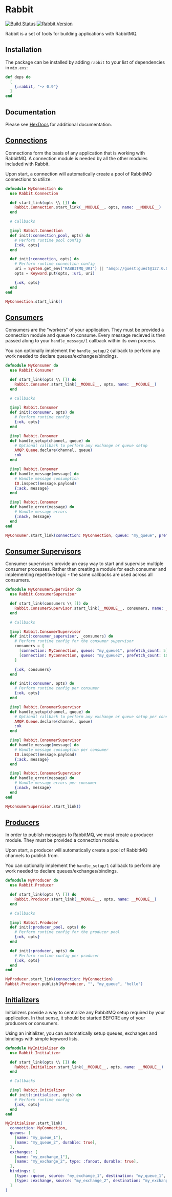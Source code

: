 # Rabbit

[![Build Status](https://travis-ci.org/nsweeting/rabbit.svg?branch=master)](https://travis-ci.org/nsweeting/rabbit)
[![Rabbit Version](https://img.shields.io/hexpm/v/rabbit.svg)](https://hex.pm/packages/rabbit)

Rabbit is a set of tools for building applications with RabbitMQ.

## Installation

The package can be installed by adding `rabbit` to your list of dependencies in `mix.exs`:

```elixir
def deps do
  [
    {:rabbit, "~> 0.9"}
  ]
end
```

## Documentation

Please see [HexDocs](https://hexdocs.pm/rabbit) for additional documentation.

## [Connections](https://hexdocs.pm/rabbit/Rabbit.Connection.html)

Connections form the basis of any application that is working with RabbitMQ. A
connection module is needed by all the other modules included with Rabbit.

Upon start, a connection will automatically create a pool of RabbitMQ connections
to utilize.

```elixir
defmodule MyConnection do
  use Rabbit.Connection

  def start_link(opts \\ []) do
    Rabbit.Connection.start_link(__MODULE__, opts, name: __MODULE__)
  end

  # Callbacks

  @impl Rabbit.Connection
  def init(:connection_pool, opts) do
    # Perform runtime pool config
    {:ok, opts}
  end

  def init(:connection, opts) do
    # Perform runtime connection config
    uri = System.get_env("RABBITMQ_URI") || "amqp://guest:guest@127.0.0.1:5672"
    opts = Keyword.put(opts, :uri, uri)

    {:ok, opts}
  end
end

MyConnection.start_link()
```

## [Consumers](https://hexdocs.pm/rabbit/Rabbit.Consumer.html)

Consumers are the "workers" of your application. They must be provided a connection
module and queue to consume. Every message recieved is then passed along to your
`handle_message/1` callback within its own process.

You can optionally implement the `handle_setup/2` callback to perform any work
needed to declare queues/exchanges/bindings.

```elixir
defmodule MyConsumer do
  use Rabbit.Consumer

  def start_link(opts \\ []) do
    Rabbit.Consumer.start_link(__MODULE__, opts, name: __MODULE__)
  end

  # Callbacks

  @impl Rabbit.Consumer
  def init(:consumer, opts) do
    # Perform runtime config
    {:ok, opts}
  end

  @impl Rabbit.Consumer
  def handle_setup(channel, queue) do
    # Optional callback to perform any exchange or queue setup
    AMQP.Queue.declare(channel, queue)
    :ok
  end

  @impl Rabbit.Consumer
  def handle_message(message) do
    # Handle message consumption
    IO.inspect(message.payload)
    {:ack, message}
  end

  @impl Rabbit.Consumer
  def handle_error(message) do
    # Handle message errors
    {:nack, message}
  end
end

MyConsumer.start_link(connection: MyConnection, queue: "my_queue", prefetch_count: 10)
```

## [Consumer Supervisors](https://hexdocs.pm/rabbit/Rabbit.ConsumerSupervisor.html)

Consumer supervisors provide an easy way to start and supervise multiple consumer
processes. Rather than creating a module for each consumer and implementing
repetitive logic - the same callbacks are used across all consumers.

```elixir
defmodule MyConsumerSupervisor do
  use Rabbit.ConsumerSupervisor

  def start_link(consumers \\ []) do
    Rabbit.ConsumerSupervisor.start_link(__MODULE__, consumers, name: __MODULE__)
  end

  # Callbacks

  @impl Rabbit.ConsumerSupervisor
  def init(:consumer_supervisor, _consumers) do
    # Perform runtime config for the consumer supervisor
    consumers = [
      [connection: MyConnection, queue: "my_queue1", prefetch_count: 5],
      [connection: MyConnection, queue: "my_queue2", prefetch_count: 10],
    ]

    {:ok, consumers}
  end

  def init(:consumer, opts) do
    # Perform runtime config per consumer
    {:ok, opts}
  end

  @impl Rabbit.ConsumerSupervisor
  def handle_setup(channel, queue) do
    # Optional callback to perform any exchange or queue setup per consumer
    AMQP.Queue.declare(channel, queue)
    :ok
  end

  @impl Rabbit.ConsumerSupervisor
  def handle_message(message) do
    # Handle message consumption per consumer
    IO.inspect(message.payload)
    {:ack, message}
  end

  @impl Rabbit.ConsumerSupervisor
  def handle_error(message) do
    # Handle message errors per consumer
    {:nack, message}
  end
end

MyConsumerSupervisor.start_link()
```

## [Producers](https://hexdocs.pm/rabbit/Rabbit.Producer.html)

In order to publish messages to RabbitMQ, we must create a producer module. They
must be provided a connection module.

Upon start, a producer will automatically create a pool of RabbitMQ channels
to publish from.

You can optionally implement the `handle_setup/1` callback to perform any work
needed to declare queues/exchanges/bindings.

```elixir
defmodule MyProducer do
  use Rabbit.Producer

  def start_link(opts \\ []) do
    Rabbit.Producer.start_link(__MODULE__, opts, name: __MODULE__)
  end

  # Callbacks

  @impl Rabbit.Producer
  def init(:producer_pool, opts) do
    # Perform runtime config for the producer pool
    {:ok, opts}
  end

  def init(:producer, opts) do
    # Perform runtime config per producer
    {:ok, opts}
  end
end

MyProducer.start_link(connection: MyConnection)
Rabbit.Producer.publish(MyProducer, "", "my_queue", "hello")
```

## [Initializers](https://hexdocs.pm/rabbit/Rabbit.Initializer.html)

Initializers provide a way to centralize any RabbitMQ setup required by your 
application. In that sense, it should be started BEFORE any of your producers
or consumers.

Using an initializer, you can automatically setup queues, exchanges and bindings
with simple keyword lists.

```elixir
defmodule MyInitializer do
  use Rabbit.Initializer

  def start_link(opts \\ []) do
    Rabbit.Initializer.start_link(__MODULE__, opts, name: __MODULE__)
  end

  # Callbacks

  @impl Rabbit.Initializer
  def init(:initializer, opts) do
    # Perform runtime config
    {:ok, opts}
  end
end

MyInitializer.start_link(
  connection: MyConnection,
  queues: [
    [name: "my_queue_1"],
    [name: "my_queue_2", durable: true],
  ],
  exchanges: [
    [name: "my_exchange_1"],
    [name: "my_exchange_2", type: :fanout, durable: true],
  ],
  bindings: [
    [type: :queue, source: "my_exchange_1", destination: "my_queue_1", routing_key: "my_key"],
    [type: :exchange, source: "my_exchange_2", destination: "my_exchange_1"]
  ]
)
```